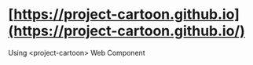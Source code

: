 # [https://project-cartoon.github.io](https://project-cartoon.github.io/)

Using &lt;project-cartoon> Web Component
